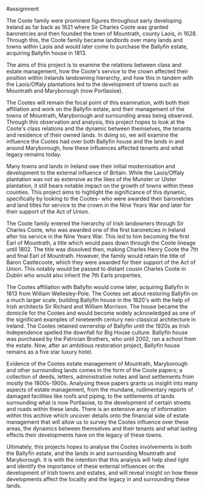 #assignment 

The Coote family were prominent figures throughout early developing Ireland as far back as 1621 where Sir Charles Coote was granted baronetcies and then founded the town of Mountrath, county Laois, in 1628. Through this, the Coote family became landlords over many lands and towns within Laois and would later come to purchase the Ballyfin estate, acquiring Ballyfin house in 1813.   

The aims of this project is to examine the relations between class and estate management, how the Coote's service to the crown affected their position within Irelands landowning hierarchy, and how this in tandem with the Laois/Offaly plantations led to the development of towns such as Mountrath and Maryborough (now Portlaoise).

The Cootes will remain the focal point of this examination, with both their affiliation and work on the Ballyfin estate, and their management of the towns of Mountrath, Maryborough and surrounding areas being observed. Through this observation and analysis, this project hopes to look at the Coote's class relations and the dynamic between themselves, the tenants and residence of their owned lands. In doing so, we will examine the influence the Cootes had over both Ballyfin house and the lands in and around Maryborough, how these influences affected tenants and what legacy remains today. 

Many towns and lands in Ireland owe their initial modernisation and development to the external influence of Britain. While the Laois/Offaly plantation was not as extensive as the likes of the Munster or Ulster plantation, it still bears notable impact on the growth of towns within these counties. This project aims to highlight the significance of this dynamic, specifically by looking to the Cootes- who were awarded their baronetcies and land titles for service to the crown in the Nine Years War and later for their support of the Act of Union. 

The Coote family entered the hierarchy of Irish landowners through Sir Charles Coote, who was awarded one of the first baronetcies in Ireland after his service in the Nine Years War. This led to him becoming the first Earl of Mountrath, a title which would pass down through the Coote lineage until 1802. The title was dissolved then, making Charles Henry Coote the 7th and final Earl of Mountrath. However, the family would retain the title of Baron Castlecoote, which they were awarded for their support of the Act of Union. This notably would be passed to distant cousin Charles Coote in Dublin who would also inherit the 7th Earls properties. 

The Cootes affiliation with Ballyfin would come later, acquiring Ballyfin in 1813 from William Wellesley-Pole. The Cootes set about restoring Ballyfin on a much larger scale, building Ballyfin house in the 1820's with the help of Irish architects Sir Richard and William Morrison. The house became the domicile for the Cootes and would become widely acknowledged as one of the significant examples of nineteenth century neo-classical architecture in Ireland. The Cootes retained ownership of Ballyfin until the 1920s as Irish Independence spelled the downfall for Big House culture. Ballyfin house was purchased by the Patrician Brothers, who until 2002, ran a school from the estate. Now, after an ambitious restoration project, Ballyfin house remains as a five star luxury hotel.

Evidence of the Cootes estate management of Mountrath, Maryborough and other surrounding lands comes in the form of the Coote papers; a collection of deeds, letters, administrative notes and land settlements from mostly the 1800s-1900s. Analysing these papers grants us insight into many aspects of estate management, from the mundane, rudimentary reports of damaged facilities like roofs and piping, to the settlements of lands surrounding what is now Portlaoise, to the development of certain streets and roads within these lands. There is an extensive array of information within this archive which uncover details onto the financial side of estate management that will allow us to survey the Cootes influence over these areas, the dynamics between themselves and their tenants and what lasting effects their developments have on the legacy of these towns.

Ultimately, this projects hopes to analyse the Cootes involvements in both the Ballyfin estate, and the lands in and surrounding Mountrath and Maryborough. It is with the intention that this analysis will help shed light and identify the importance of these external influences on the development of Irish towns and estates, and will reveal insight on how these developments affect the locality and the legacy in and surrounding these lands.  

